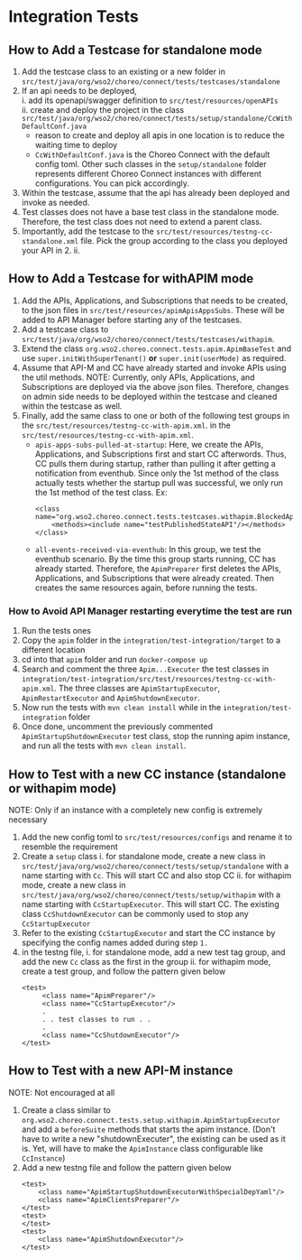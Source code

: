 # Integration Tests

## How to Add a Testcase for standalone mode
1. Add the testcase class to an existing or a new folder in 
   `src/test/java/org/wso2/choreo/connect/tests/testcases/standalone`
2. If an api needs to be deployed,     
   i. add its openapi/swagger definition to `src/test/resources/openAPIs`       
   ii. create and deploy the project in the class `src/test/java/org/wso2/choreo/connect/tests/setup/standalone/CcWithDefaultConf.java`
      - reason to create and deploy all apis in one location is to reduce the waiting time to deploy
      - `CcWithDefaultConf.java` is the Choreo Connect with the default config toml. Other such classes in the 
        `setup/standalone` folder represents different Choreo Connect instances with different configurations. 
        You can pick accordingly.
3. Within the testcase, assume that the api has already been deployed and invoke as needed.
4. Test classes does not have a base test class in the standalone mode. Therefore, the test class does not need to extend 
   a parent class.
5. Importantly, add the testcase to the `src/test/resources/testng-cc-standalone.xml` file. Pick the group
   according to the class you deployed your API in 2. ii. 

## How to Add a Testcase for withAPIM mode
1. Add the APIs, Applications, and Subscriptions that needs to be created, to the json files in 
   `src/test/resources/apimApisAppsSubs`. These will be added to API Manager before 
   starting any of the testcases.
2. Add a testcase class to `src/test/java/org/wso2/choreo/connect/tests/testcases/withapim`. 
3. Extend the class `org.wso2.choreo.connect.tests.apim.ApimBaseTest` and use `super.initWithSuperTenant()` **or**
   `super.init(userMode)` as required.
4. Assume that API-M and CC have already started and invoke APIs using the util methods. 
   NOTE: Currently, only APIs, Applications, and Subscriptions are deployed via the above json files. Therefore, changes
   on admin side needs to be deployed within the testcase and cleaned within the testcase as well.
5. Finally, add the same class to one or both of the following test groups in the `src/test/resources/testng-cc-with-apim.xml`. in the `src/test/resources/testng-cc-with-apim.xml`.
      - `apis-apps-subs-pulled-at-startup`: Here, we create the APIs, Applications, and Subscriptions first 
        and start CC afterwords. Thus, CC pulls them during startup, rather than pulling it after getting a 
        notification from eventhub. Since only the 1st method of the class actually tests whether the startup pull was
        successful, we only run the 1st method of the test class. Ex:
        ```
        <class name="org.wso2.choreo.connect.tests.testcases.withapim.BlockedApiTestCase">
            <methods><include name="testPublishedStateAPI"/></methods>
        </class>
        ```
      - `all-events-received-via-eventhub`: In this group, we test the eventhub scenario.
        By the time this group starts running, CC has already started.
        Therefore, the `ApimPreparer` first deletes the APIs, Applications, and Subscriptions that were already created.
        Then creates the same resources again, before running the tests.

### How to Avoid API Manager restarting everytime the test are run
1. Run the tests ones
2. Copy the `apim` folder in the `integration/test-integration/target` to a different location
3. cd into that `apim` folder and run `docker-compose up`
4. Search and comment the three `Apim...Executer` the test classes in `integration/test-integration/src/test/resources/testng-cc-with-apim.xml`. 
   The three classes are `ApimStartupExecutor`, `ApimRestartExecutor` and `ApimShutdownExecutor`.
5. Now run the tests with `mvn clean install` while in the `integration/test-integration` folder
6. Once done, uncomment the previously commented `ApimStartupShutdownExecutor` test class, stop the running apim 
   instance, and run all the tests with `mvn clean install`.
   
## How to Test with a new CC instance (standalone or withapim mode)
NOTE: Only if an instance with a completely new config is extremely necessary
1. Add the new config toml to `src/test/resources/configs` and rename it to resemble the requirement
2. Create a `setup` class
    i. for standalone mode, create a new class in `src/test/java/org/wso2/choreo/connect/tests/setup/standalone`
   with a name starting with `Cc`. This will start CC and also stop CC
    ii. for withapim mode, create a new class in `src/test/java/org/wso2/choreo/connect/tests/setup/withapim` 
   with a name starting with `CcStartupExecutor`. This will start CC. The existing class `CcShutdownExecutor` can be 
   commonly used to stop any `CcStartupExecutor`
3. Refer to the existing `CcStartupExecutor` and start the CC instance by specifying the config names added during step
   `1.`
4. in the testng file,
   i. for standalone mode, add a new test tag group, and add the new `Cc` class as the first in the group
   ii. for withapim mode, create a test group, and follow the pattern given below
   ```
   <test>
        <class name="ApimPreparer"/>
        <class name="CcStartupExecutor"/>
        .
        . . test classes to run . .
        .
        <class name="CcShutdownExecutor"/>
   </test>
   ```

## How to Test with a new API-M instance
NOTE: Not encouraged at all
1. Create a class similar to `org.wso2.choreo.connect.tests.setup.withapim.ApimStartupExecutor` and add a
   `beforeSuite` methods that starts the apim instance. (Don't have to write a new "shutdownExecuter",
   the existing can be used as it is. Yet, will have to make the `ApimInstance` class configurable like `CcInstance`)
2. Add a new testng file and follow the pattern given below
    ```
   <test>
        <class name="ApimStartupShutdownExecutorWithSpecialDepYaml"/>
        <class name="ApimClientsPreparer"/>
   </test>
   <test>
   </test>
   <test>
        <class name="ApimShutdownExecutor"/>
   </test>
   ```